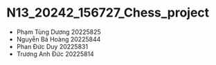 # N13_20242_156727_Chess_project
- Phạm Tùng Dương 20225825
- Nguyễn Bá Hoàng 20225844
- Phan Đức Duy 20225831
- Trương Anh Đức 20225814
